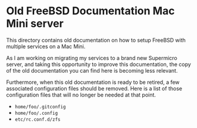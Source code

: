 # Old FreeBSD Documentation Mac Mini server

This directory contains old documentation on how to setup FreeBSD with multiple services on a Mac Mini.

As I am working on migrating my services to a brand new Supermicro server, and taking this opportunity to improve this documentation, the copy of the old documentation you can find here is becoming less relevant.

Furthermore, when this old documentation is ready to be retired, a few associated configuration files should be removed. Here is a list of those configuration files that will no longer be needed at that point.

 * `home/foo/.gitconfig`
 * `home/foo/.config`
 * `etc/rc.conf.d/zfs`

